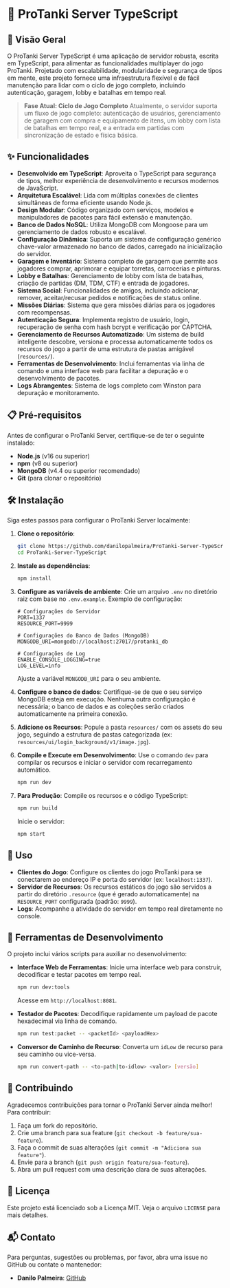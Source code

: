 # 🚀 ProTanki Server TypeScript

## 🌟 Visão Geral

O ProTanki Server TypeScript é uma aplicação de servidor robusta, escrita em TypeScript, para alimentar as funcionalidades multiplayer do jogo ProTanki. Projetado com escalabilidade, modularidade e segurança de tipos em mente, este projeto fornece uma infraestrutura flexível e de fácil manutenção para lidar com o ciclo de jogo completo, incluindo autenticação, garagem, lobby e batalhas em tempo real.

> **Fase Atual: Ciclo de Jogo Completo**
> Atualmente, o servidor suporta um fluxo de jogo completo: autenticação de usuários, gerenciamento de garagem com compra e equipamento de itens, um lobby com lista de batalhas em tempo real, e a entrada em partidas com sincronização de estado e física básica.

## ✨ Funcionalidades

-   **Desenvolvido em TypeScript**: Aproveita o TypeScript para segurança de tipos, melhor experiência de desenvolvimento e recursos modernos de JavaScript.
-   **Arquitetura Escalável**: Lida com múltiplas conexões de clientes simultâneas de forma eficiente usando Node.js.
-   **Design Modular**: Código organizado com serviços, modelos e manipuladores de pacotes para fácil extensão e manutenção.
-   **Banco de Dados NoSQL**: Utiliza MongoDB com Mongoose para um gerenciamento de dados robusto e escalável.
-   **Configuração Dinâmica**: Suporta um sistema de configuração genérico chave-valor armazenado no banco de dados, carregado na inicialização do servidor.
-   **Garagem e Inventário**: Sistema completo de garagem que permite aos jogadores comprar, aprimorar e equipar torretas, carrocerias e pinturas.
-   **Lobby e Batalhas**: Gerenciamento de lobby com lista de batalhas, criação de partidas (DM, TDM, CTF) e entrada de jogadores.
-   **Sistema Social**: Funcionalidades de amigos, incluindo adicionar, remover, aceitar/recusar pedidos e notificações de status online.
-   **Missões Diárias**: Sistema que gera missões diárias para os jogadores com recompensas.
-   **Autenticação Segura**: Implementa registro de usuário, login, recuperação de senha com hash bcrypt e verificação por CAPTCHA.
-   **Gerenciamento de Recursos Automatizado**: Um sistema de build inteligente descobre, versiona e processa automaticamente todos os recursos do jogo a partir de uma estrutura de pastas amigável (`resources/`).
-   **Ferramentas de Desenvolvimento**: Inclui ferramentas via linha de comando e uma interface web para facilitar a depuração e o desenvolvimento de pacotes.
-   **Logs Abrangentes**: Sistema de logs completo com Winston para depuração e monitoramento.

## 📋 Pré-requisitos

Antes de configurar o ProTanki Server, certifique-se de ter o seguinte instalado:

-   **Node.js** (v16 ou superior)
-   **npm** (v8 ou superior)
-   **MongoDB** (v4.4 ou superior recomendado)
-   **Git** (para clonar o repositório)

## 🛠️ Instalação

Siga estes passos para configurar o ProTanki Server localmente:

1.  **Clone o repositório**:
    ```sh
    git clone https://github.com/danilopalmeira/ProTanki-Server-TypeScript.git
    cd ProTanki-Server-TypeScript
    ```

2.  **Instale as dependências**:
    ```sh
    npm install
    ```

3.  **Configure as variáveis de ambiente**:
    Crie um arquivo `.env` no diretório raiz com base no `.env.example`. Exemplo de configuração:
    ```env
    # Configurações do Servidor
    PORT=1337
    RESOURCE_PORT=9999

    # Configurações do Banco de Dados (MongoDB)
    MONGODB_URI=mongodb://localhost:27017/protanki_db

    # Configurações de Log
    ENABLE_CONSOLE_LOGGING=true
    LOG_LEVEL=info
    ```
    Ajuste a variável `MONGODB_URI` para o seu ambiente.

4.  **Configure o banco de dados**:
    Certifique-se de que o seu serviço MongoDB esteja em execução. Nenhuma outra configuração é necessária; o banco de dados e as coleções serão criados automaticamente na primeira conexão.

5.  **Adicione os Recursos**:
    Popule a pasta `resources/` com os assets do seu jogo, seguindo a estrutura de pastas categorizada (ex: `resources/ui/login_background/v1/image.jpg`).

6.  **Compile e Execute em Desenvolvimento**:
    Use o comando `dev` para compilar os recursos e iniciar o servidor com recarregamento automático.
    ```sh
    npm run dev
    ```

7.  **Para Produção**:
    Compile os recursos e o código TypeScript:
    ```sh
    npm run build
    ```
    Inicie o servidor:
    ```sh
    npm start
    ```

## 🚀 Uso

-   **Clientes do Jogo**: Configure os clientes do jogo ProTanki para se conectarem ao endereço IP e porta do servidor (ex: `localhost:1337`).
-   **Servidor de Recursos**: Os recursos estáticos do jogo são servidos a partir do diretório `.resource` (que é gerado automaticamente) na `RESOURCE_PORT` configurada (padrão: `9999`).
-   **Logs**: Acompanhe a atividade do servidor em tempo real diretamente no console.

## 🧰 Ferramentas de Desenvolvimento

O projeto inclui vários scripts para auxiliar no desenvolvimento:

-   **Interface Web de Ferramentas**: Inicie uma interface web para construir, decodificar e testar pacotes em tempo real.
    ```sh
    npm run dev:tools
    ```
    Acesse em `http://localhost:8081`.

-   **Testador de Pacotes**: Decodifique rapidamente um payload de pacote hexadecimal via linha de comando.
    ```sh
    npm run test:packet -- <packetId> <payloadHex>
    ```

-   **Conversor de Caminho de Recurso**: Converta um `idLow` de recurso para seu caminho ou vice-versa.
    ```sh
    npm run convert-path -- <to-path|to-idlow> <valor> [versão]
    ```

## 🤝 Contribuindo

Agradecemos contribuições para tornar o ProTanki Server ainda melhor! Para contribuir:

1.  Faça um fork do repositório.
2.  Crie uma branch para sua feature (`git checkout -b feature/sua-feature`).
3.  Faça o commit de suas alterações (`git commit -m "Adiciona sua feature"`).
4.  Envie para a branch (`git push origin feature/sua-feature`).
5.  Abra um pull request com uma descrição clara de suas alterações.

## 📜 Licença

Este projeto está licenciado sob a Licença MIT. Veja o arquivo `LICENSE` para mais detalhes.

## 📬 Contato

Para perguntas, sugestões ou problemas, por favor, abra uma issue no GitHub ou contate o mantenedor:

-   **Danilo Palmeira**: [GitHub](https://github.com/danilopalmeira)